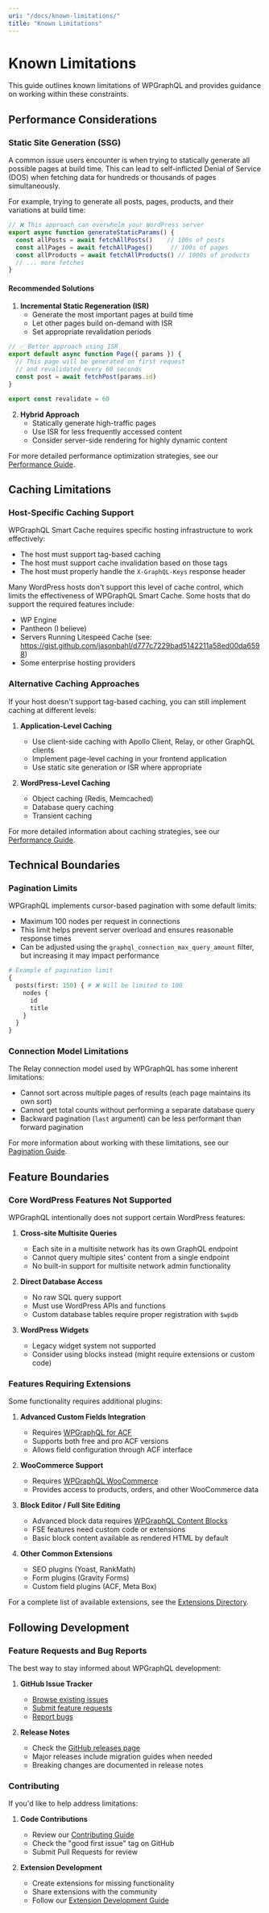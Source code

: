 ```yaml
---
uri: "/docs/known-limitations/"
title: "Known Limitations"
---
```


# Known Limitations

This guide outlines known limitations of WPGraphQL and provides guidance on working within these constraints.

## Performance Considerations

### Static Site Generation (SSG)

A common issue users encounter is when trying to statically generate all possible pages at build time. This can lead to self-inflicted Denial of Service (DOS) when fetching data for hundreds or thousands of pages simultaneously.

For example, trying to generate all posts, pages, products, and their variations at build time:

```javascript
// ❌ This approach can overwhelm your WordPress server
export async function generateStaticParams() {
  const allPosts = await fetchAllPosts()    // 100s of posts
  const allPages = await fetchAllPages()     // 100s of pages
  const allProducts = await fetchAllProducts() // 1000s of products
  // ... more fetches
}
```

#### Recommended Solutions

1. **Incremental Static Regeneration (ISR)**
   - Generate the most important pages at build time
   - Let other pages build on-demand with ISR
   - Set appropriate revalidation periods

```javascript
// ✅ Better approach using ISR
export default async function Page({ params }) {
  // This page will be generated on first request
  // and revalidated every 60 seconds
  const post = await fetchPost(params.id)
}

export const revalidate = 60
```

2. **Hybrid Approach**
   - Statically generate high-traffic pages
   - Use ISR for less frequently accessed content
   - Consider server-side rendering for highly dynamic content

For more detailed performance optimization strategies, see our [Performance Guide](/docs/performance/).

## Caching Limitations

### Host-Specific Caching Support

WPGraphQL Smart Cache requires specific hosting infrastructure to work effectively:

- The host must support tag-based caching
- The host must support cache invalidation based on those tags
- The host must properly handle the `X-GraphQL-Keys` response header

Many WordPress hosts don't support this level of cache control, which limits the effectiveness of WPGraphQL Smart Cache. Some hosts that do support the required features include:

- WP Engine
- Pantheon (I believe)
- Servers Running Litespeed Cache (see: https://gist.github.com/jasonbahl/d777c7229bad5142211a58ed00da6598)
- Some enterprise hosting providers

### Alternative Caching Approaches

If your host doesn't support tag-based caching, you can still implement caching at different levels:

1. **Application-Level Caching**
   - Use client-side caching with Apollo Client, Relay, or other GraphQL clients
   - Implement page-level caching in your frontend application
   - Use static site generation or ISR where appropriate

2. **WordPress-Level Caching**
   - Object caching (Redis, Memcached)
   - Database query caching
   - Transient caching

For more detailed information about caching strategies, see our [Performance Guide](/docs/performance/).

## Technical Boundaries

### Pagination Limits

WPGraphQL implements cursor-based pagination with some default limits:

- Maximum 100 nodes per request in connections
- This limit helps prevent server overload and ensures reasonable response times
- Can be adjusted using the `graphql_connection_max_query_amount` filter, but increasing it may impact performance

```graphql
# Example of pagination limit
{
  posts(first: 150) { # ❌ Will be limited to 100
    nodes {
      id
      title
    }
  }
}
```

### Connection Model Limitations

The Relay connection model used by WPGraphQL has some inherent limitations:

- Cannot sort across multiple pages of results (each page maintains its own sort)
- Cannot get total counts without performing a separate database query
- Backward pagination (`last` argument) can be less performant than forward pagination

For more information about working with these limitations, see our [Pagination Guide](/docs/pagination/).

## Feature Boundaries

### Core WordPress Features Not Supported

WPGraphQL intentionally does not support certain WordPress features:

1. **Cross-site Multisite Queries**
   - Each site in a multisite network has its own GraphQL endpoint
   - Cannot query multiple sites' content from a single endpoint
   - No built-in support for multisite network admin functionality

2. **Direct Database Access**
   - No raw SQL query support
   - Must use WordPress APIs and functions
   - Custom database tables require proper registration with `$wpdb`

3. **WordPress Widgets**
   - Legacy widget system not supported
   - Consider using blocks instead (might require extensions or custom code)

### Features Requiring Extensions

Some functionality requires additional plugins:

1. **Advanced Custom Fields Integration**
   - Requires [WPGraphQL for ACF](https://www.wpgraphql.com/acf)
   - Supports both free and pro ACF versions
   - Allows field configuration through ACF interface

2. **WooCommerce Support**
   - Requires [WPGraphQL WooCommerce](https://www.wpgraphql.com/woocommerce)
   - Provides access to products, orders, and other WooCommerce data

3. **Block Editor / Full Site Editing**
   - Advanced block data requires [WPGraphQL Content Blocks](https://github.com/wp-graphql/wp-graphql-content-blocks)
   - FSE features need custom code or extensions
   - Basic block content available as rendered HTML by default

4. **Other Common Extensions**
   - SEO plugins (Yoast, RankMath)
   - Form plugins (Gravity Forms)
   - Custom field plugins (ACF, Meta Box)

For a complete list of available extensions, see the [Extensions Directory](/extensions).

## Following Development

### Feature Requests and Bug Reports

The best way to stay informed about WPGraphQL development:

1. **GitHub Issue Tracker**
   - [Browse existing issues](https://github.com/wp-graphql/wp-graphql/issues)
   - [Submit feature requests](https://github.com/wp-graphql/wp-graphql/issues/new/choose)
   - [Report bugs](https://github.com/wp-graphql/wp-graphql/issues/new/choose)

2. **Release Notes**
   - Check the [GitHub releases page](https://github.com/wp-graphql/wp-graphql/releases)
   - Major releases include migration guides when needed
   - Breaking changes are documented in release notes

### Contributing

If you'd like to help address limitations:

1. **Code Contributions**
   - Review our [Contributing Guide](/docs/contributing/)
   - Check the "good first issue" tag on GitHub
   - Submit Pull Requests for review

2. **Extension Development**
   - Create extensions for missing functionality
   - Share extensions with the community
   - Follow our [Extension Development Guide](/docs/build-your-first-wpgraphql-extension/)